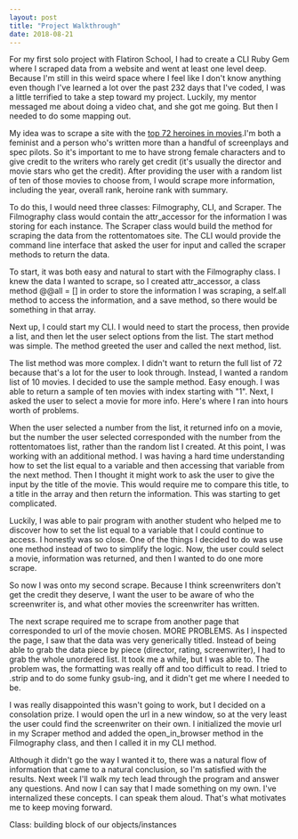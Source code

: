 ```yaml
---
layout: post
title: "Project Walkthrough"
date: 2018-08-21
---
```


For my first solo project with Flatiron School, I had to create a CLI Ruby Gem where I scraped data from a website and went at least one level deep. Because I'm still in this weird space where I feel like I don't know anything even though I've learned a lot over the past 232 days that I've coded, I was a little terrified to take a step toward my project. Luckily, my mentor messaged me about doing a video chat, and she got me going. But then I needed to do some mapping out.

My idea was to scrape a site with the [top 72 heroines in movies](https://editorial.rottentomatoes.com/article/fearless-female-movie-heroes-who-inspire-us/).I'm both a feminist and a person who's written more than a handful of screenplays and spec pilots. So it's important to me to have strong female characters and to give credit to the writers who rarely get credit (it's usually the director and movie stars who get the credit). After providing the user with a random list of ten of those movies to choose from, I would scrape more information, including the year, overall rank, heroine rank with summary.

To do this, I would need three classes: Filmography, CLI, and Scraper. The Filmography class would contain the attr_accessor for the information I was storing for each instance. The Scraper class would build the method for scraping the data from the rottentomatoes site. The CLI would provide the command line interface that asked the user for input and called the scraper methods to return the data.

To start, it was both easy and natural to start with the Filmography class. I knew the data I wanted to scrape, so I created attr_accessor, a class method @@all = [] in order to store the information I was scraping, a self.all method to access the information, and a save method, so there would be something in that array.

Next up, I could start my CLI. I would need to start the process, then provide a list, and then let the user select options from the list. The start method was simple. The method greeted the user and called the next method, list.

The list method was more complex. I didn't want to return the full list of 72 because that's a lot for the user to look through. Instead, I wanted a random list of 10 movies. I decided to use the sample method. Easy enough. I was able to return a sample of ten movies with index starting with "1". Next, I asked the user to select a movie for more info. Here's where I ran into hours worth of problems.

When the user selected a number from the list, it returned info on a movie, but the number the user selected corresponded with the number from the rottentomatoes list, rather than the random list I created. At this point, I was working with an additional method. I was having a hard time understanding how to set the list equal to a variable and then accessing that variable from the next method. Then I thought it might work to ask the user to give the input by the title of the movie. This would require me to compare this title, to a title in the array and then return the information. This was starting to get complicated.

Luckily, I was able to pair program with another student who helped me to discover how to set the list equal to a variable that I could continue to access. I honestly was so close. One of the things I decided to do was use one method instead of two to simplify the logic. Now, the user could select a movie, information was returned, and then I wanted to do one more scrape.

So now I was onto my second scrape. Because I think screenwriters don't get the credit they deserve, I want the user to be aware of who the screenwriter is, and what other movies the screenwriter has written.

The next scrape required me to scrape from another page that corresponded to url of the movie chosen. MORE PROBLEMS. As I inspected the page, I saw that the data was very generically titled. Instead of being able to grab the data piece by piece (director, rating, screenwriter), I had to grab the whole unordered list. It took me a while, but I was able to. The problem was, the formatting was really off and too difficult to read. I tried to .strip and to do some funky gsub-ing, and it didn't get me where I needed to be.

I was really disappointed this wasn't going to work, but I decided on a consolation prize. I would open the url in a new window, so at the very least the user could find the screenwriter on their own. I initialized the movie url in my Scraper method and added the open_in_browser method in the Filmography class, and then I called it in my CLI method.

Although it didn't go the way I wanted it to, there was a natural flow of information that came to a natural conclusion, so I'm satisfied with the results. Next week I'll walk my tech lead through the program and answer any questions. And now I can say that I made something on my own. I've internalized these concepts. I can speak them aloud. That's what motivates me to keep moving forward.


Class: building block of our objects/instances
